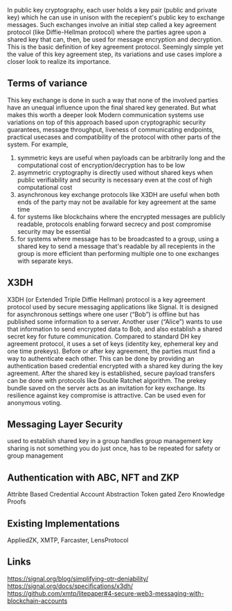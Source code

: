In public key cryptography, each user holds a key pair (public and private key) which he can use in unison with the recepient's public key to exchange messages. Such exchanges involve an initial step called a key agreement protocol (like Diffie-Hellman protocol) where the parties agree upon a shared key that can, then, be used for message encryption and decryption. This is the basic definition of key agreement protocol. Seemingly simple yet the value of this key agreement step, its variations and use cases implore a closer look to realize its importance.

## Terms of variance
This key exchange is done in such a way that none of the involved parties have an unequal influence upon the final shared key generated.
But what makes this worth a deeper look Modern communication systems use variations on top of this approach based upon cryptographic security guarantees, message throughput, liveness of communicating endpoints, practical usecases and compatibility of the protocol with other parts of the system. For example, 
1. symmetric keys are useful when payloads can be arbitrarily long and the computational cost of encryption/decryption has to be low
2. asymmetric cryptography is directly used without shared keys when public verifiability and security is necessary even at the cost of high computational cost
3. asynchronous key exchange protocols like X3DH are useful when both ends of the party may not be available for key agreement at the same time
4. for systems like blockchains where the encrypted messages are publicly readable, protocols enabling forward secrecy and post compromise security may be essential
5. for systems where message has to be broadcasted to a group, using a shared key to send a message that's readable by all recepients in the group is more efficient than performing multiple one to one exchanges with separate keys.

## X3DH
X3DH (or Extended Triple Diffie Hellman) protocol is a key agreement protocol used by secure messaging applications like Signal. It is designed for asynchronous settings where one user (“Bob”) is offline but has published some information to a server. Another user (“Alice”) wants to use that information to send encrypted data to Bob, and also establish a shared secret key for future communication. Compared to standard DH key agreement protocol, it uses a set of keys (identity key, ephemeral key and one time prekeys).
Before or after key agreement, the parties must find a way to authenticate each other. This can be done by providing an authentication based credential encrypted with a shared key during the key agreement. 
After the shared key is established, secure payload transfers can be done with protocols like Double Ratchet algorithm.
The prekey bundle saved on the server acts as an invitation for key exchange. 
Its resilience against key compromise is attractive. Can be used even for anonymous voting.

## Messaging Layer Security
used to establish shared key in a group
handles group management
key sharing is not something you do just once, has to be repeated for safety or group management

## Authentication with ABC, NFT and ZKP
Attribte Based Credential
Account Abstraction
Token gated
Zero Knowledge Proofs 

## Existing Implementations
AppliedZK, XMTP, Farcaster, LensProtocol

## Links
https://signal.org/blog/simplifying-otr-deniability/
https://signal.org/docs/specifications/x3dh/
https://github.com/xmtp/litepaper#4-secure-web3-messaging-with-blockchain-accounts
